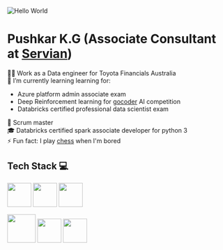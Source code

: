 ![Hello World](https://media.giphy.com/media/h408T6Y5GfmXBKW62l/giphy.gif)
# Pushkar K.G (Associate Consultant at [Servian](https://www.servian.com/)) 
👨‍💻 Work as a Data engineer for Toyota Financials Australia  
🌱 I’m currently learning learning for:  
  *  Azure platform admin associate exam
  *  Deep Reinforcement learning for [gocoder](https://www.gocoder.one/) AI competition
  *  Databricks certified professional data scientist exam  

📜 Scrum master  
🎓 Databricks certified spark associate developer for python 3  
⚡ Fun fact: I play [chess](https://lichess.org/@/dopamineaddict) when I'm bored
</br>
## Tech Stack 💻
<img src="https://upload.wikimedia.org/wikipedia/commons/thumb/c/c3/Python-logo-notext.svg/1200px-Python-logo-notext.svg.png" width="55" height="55" /> <img src="https://azure.microsoft.com/svghandler/databricks?width=600&height=315"  height="55" />
<img src="https://upload.wikimedia.org/wikipedia/commons/thumb/f/f3/Apache_Spark_logo.svg/1200px-Apache_Spark_logo.svg.png" width="55" height="55">

<img src="https://swimburger.net/media/ppnn3pcl/azure.png" width="65"> <img src="https://seeklogo.com/images/F/flask-logo-44C507ABB7-seeklogo.com.png" width="55"> <img src="https://upload.wikimedia.org/wikipedia/commons/8/87/Sql_data_base_with_logo.png" height="55">